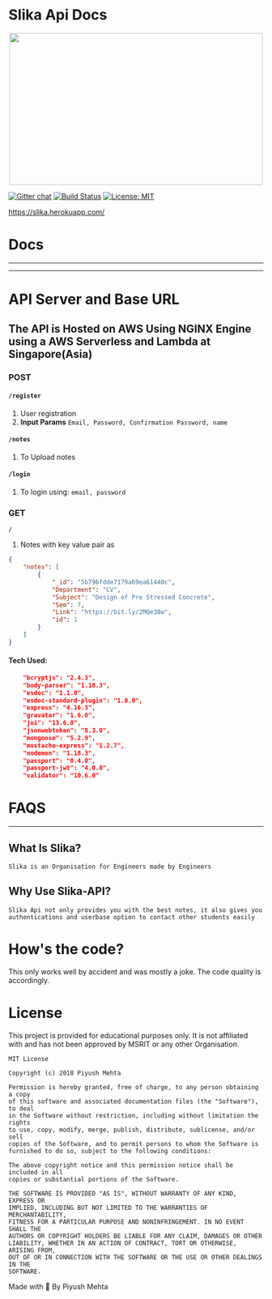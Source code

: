 # Slika Api Docs
<p align="center">

<img src='https://preview.ibb.co/hEJJDK/7152018235215.png' height="300px" width="500px">
</p>

[![Gitter chat](https://badges.gitter.im/gitterHQ/gitter.png)](https://gitter.im/piyush97/Slika-API)
[![Build Status](https://travis-ci.com/piyush97/Slika-API.svg?token=g3CxDf8EXQoxGMAHdh9U&branch=master)](https://travis-ci.com/piyush97/Slika-API)
[![License: MIT](https://img.shields.io/badge/License-MIT-yellow.svg)](https://opensource.org/licenses/MIT)

https://slika.herokuapp.com/

# Docs

---------
---------

# API Server and Base URL
## The API is Hosted on AWS Using NGINX Engine using a AWS Serverless and Lambda at Singapore(Asia)



### POST
####  `/register`
1. User registration
1. **Input Params** `Email, Password, Confirmation Password, name` 

####  `/notes`
1. To Upload notes

####  `/login`
1. To login using:
`email, password `

### GET
`/`
1. Notes with key value pair as 
```json
{
    "notes": [
        {
            "_id": "5b796fdde7179a69ea61440c",
            "Department": "CV",
            "Subject": "Design of Pre Stressed Concrete",
            "Sem": 7,
            "Link": "https://bit.ly/2MQe38w",
            "id": 1
        }
    ]
}
```

#### Tech Used:
```json
    "bcryptjs": "2.4.3",
    "body-parser": "1.18.3",
    "esdoc": "1.1.0",
    "esdoc-standard-plugin": "1.0.0",
    "express": "4.16.3",
    "gravatar": "1.6.0",
    "joi": "13.6.0",
    "jsonwebtoken": "8.3.0",
    "mongoose": "5.2.9",
    "mustache-express": "1.2.7",
    "nodemon": "1.18.3",
    "passport": "0.4.0",
    "passport-jwt": "4.0.0",
    "validator": "10.6.0"
```

# FAQS

-------

## What Is Slika?
`Slika is an Organisation for Engineers made by Engineers`

## Why Use Slika-API?
`Slika Api not only provides you with the best notes, it also gives you authentications and userbase option to contact other students easily`

# How's the code?
This only works well by accident and was mostly a joke. The code quality is accordingly.

# License
This project is provided for educational purposes only. It is not affiliated with and has not been approved by MSRIT or any other Organisation.

```
MIT License

Copyright (c) 2018 Piyush Mehta

Permission is hereby granted, free of charge, to any person obtaining a copy
of this software and associated documentation files (the "Software"), to deal
in the Software without restriction, including without limitation the rights
to use, copy, modify, merge, publish, distribute, sublicense, and/or sell
copies of the Software, and to permit persons to whom the Software is
furnished to do so, subject to the following conditions:

The above copyright notice and this permission notice shall be included in all
copies or substantial portions of the Software.

THE SOFTWARE IS PROVIDED "AS IS", WITHOUT WARRANTY OF ANY KIND, EXPRESS OR
IMPLIED, INCLUDING BUT NOT LIMITED TO THE WARRANTIES OF MERCHANTABILITY,
FITNESS FOR A PARTICULAR PURPOSE AND NONINFRINGEMENT. IN NO EVENT SHALL THE
AUTHORS OR COPYRIGHT HOLDERS BE LIABLE FOR ANY CLAIM, DAMAGES OR OTHER
LIABILITY, WHETHER IN AN ACTION OF CONTRACT, TORT OR OTHERWISE, ARISING FROM,
OUT OF OR IN CONNECTION WITH THE SOFTWARE OR THE USE OR OTHER DEALINGS IN THE
SOFTWARE.
```

Made with :blue_heart: By Piyush Mehta 